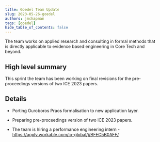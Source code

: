 ```yaml
---
title: Goedel Team Update
slug: 2023-05-26-goedel
authors: jmchapman
tags: [goedel]
hide_table_of_contents: false
---
```


The team works on applied research and consulting in formal methods
that is directly applicable to evidence based engineering in Core Tech
and beyond.

## High level summary

This sprint the team has been working on final revisions for the
pre-proceedings versions of two ICE 2023 papers.

## Details

* Porting Ouroboros Praos formalisation to new application layer.

* Preparing pre-proceedings version of two ICE 2023 papers.

* The team is hiring a performance engineering intern - https://apply.workable.com/io-global/j/BFEC5B0AFF/
